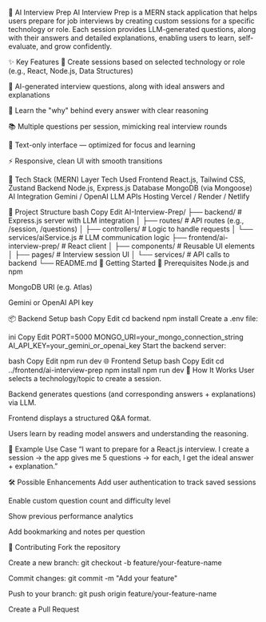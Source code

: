 💼 AI Interview Prep
AI Interview Prep is a MERN stack application that helps users prepare for job interviews by creating custom sessions for a specific technology or role. Each session provides LLM-generated questions, along with their answers and detailed explanations, enabling users to learn, self-evaluate, and grow confidently.

✨ Key Features
🎯 Create sessions based on selected technology or role (e.g., React, Node.js, Data Structures)

🤖 AI-generated interview questions, along with ideal answers and explanations

🧠 Learn the "why" behind every answer with clear reasoning

📚 Multiple questions per session, mimicking real interview rounds

📝 Text-only interface — optimized for focus and learning

⚡ Responsive, clean UI with smooth transitions

🧱 Tech Stack (MERN)
Layer	Tech Used
Frontend	React.js, Tailwind CSS, Zustand
Backend	Node.js, Express.js
Database	MongoDB (via Mongoose)
AI Integration	Gemini / OpenAI LLM APIs
Hosting	Vercel / Render / Netlify

📁 Project Structure
bash
Copy
Edit
AI-Interview-Prep/
├── backend/                     # Express.js server with LLM integration
│   ├── routes/                  # API routes (e.g., /session, /questions)
│   ├── controllers/             # Logic to handle requests
│   └── services/aiService.js    # LLM communication logic
├── frontend/ai-interview-prep/  # React client
│   ├── components/              # Reusable UI elements
│   ├── pages/                   # Interview session UI
│   └── services/                # API calls to backend
└── README.md
🚀 Getting Started
🔧 Prerequisites
Node.js and npm

MongoDB URI (e.g. Atlas)

Gemini or OpenAI API key

📦 Backend Setup
bash
Copy
Edit
cd backend
npm install
Create a .env file:

ini
Copy
Edit
PORT=5000
MONGO_URI=your_mongo_connection_string
AI_API_KEY=your_gemini_or_openai_key
Start the backend server:

bash
Copy
Edit
npm run dev
🌐 Frontend Setup
bash
Copy
Edit
cd ../frontend/ai-interview-prep
npm install
npm run dev
🧪 How It Works
User selects a technology/topic to create a session.

Backend generates questions (and corresponding answers + explanations) via LLM.

Frontend displays a structured Q&A format.

Users learn by reading model answers and understanding the reasoning.

📸 Example Use Case
“I want to prepare for a React.js interview. I create a session → the app gives me 5 questions → for each, I get the ideal answer + explanation.”

🛠️ Possible Enhancements
Add user authentication to track saved sessions

Enable custom question count and difficulty level

Show previous performance analytics

Add bookmarking and notes per question

🤝 Contributing
Fork the repository

Create a new branch: git checkout -b feature/your-feature-name

Commit changes: git commit -m "Add your feature"

Push to your branch: git push origin feature/your-feature-name

Create a Pull Request

